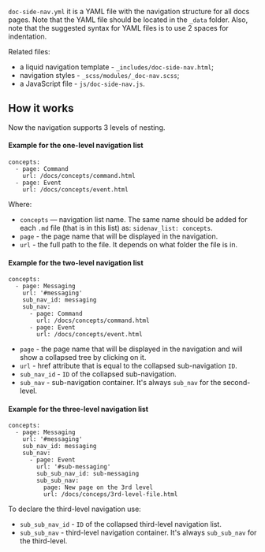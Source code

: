`doc-side-nav.yml` it is a YAML file with the navigation structure for all docs pages.
Note that the YAML file should be located in the `_data` folder. Also, note that the suggested syntax for YAML files 
is to use 2 spaces for indentation.

Related files:
- a liquid navigation template - `_includes/doc-side-nav.html`;
- navigation styles - `_scss/modules/_doc-nav.scss`;
- a JavaScript file - `js/doc-side-nav.js`.

## How it works

Now the navigation supports 3 levels of nesting.

#### Example for the one-level navigation list

```
concepts:
  - page: Command
    url: /docs/concepts/command.html
  - page: Event
    url: /docs/concepts/event.html
```

Where:
- `concepts` — navigation list name. The same name should be added for each `.md` file (that is in this list) as:
`sidenav_list: concepts`.
- `page` - the page name that will be displayed in the navigation.
- `url` - the full path to the file. It depends on what folder the file is in.


#### Example for the two-level navigation list

```
concepts:
  - page: Messaging
    url: '#messaging'
    sub_nav_id: messaging
    sub_nav:
      - page: Command
        url: /docs/concepts/command.html
      - page: Event
        url: /docs/concepts/event.html
```

- `page` - the page name that will be displayed in the navigation and will show a collapsed tree by clicking on it.
- `url` - href attribute that is equal to the collapsed sub-navigation `ID`.
- `sub_nav_id` - `ID` of the collapsed sub-navigation.
- `sub_nav` - sub-navigation container. It's always `sub_nav` for the second-level.

#### Example for the three-level navigation list

```
concepts:
  - page: Messaging
    url: '#messaging'
    sub_nav_id: messaging
    sub_nav:
      - page: Event
        url: '#sub-messaging'
        sub_sub_nav_id: sub-messaging
        sub_sub_nav:
          page: New page on the 3rd level
          url: /docs/conceps/3rd-level-file.html
```

To declare the third-level navigation use:
- `sub_sub_nav_id` - `ID` of the collapsed third-level navigation list.
- `sub_sub_nav` - third-level navigation container. It's always `sub_sub_nav` for the third-level.
